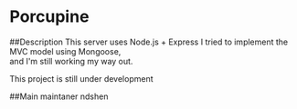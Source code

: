 # Porcupine

##Description
This server uses Node.js + Express 
I tried to implement the MVC model using Mongoose,   
and I'm still working my way out.

This project is still under development  

##Main maintaner
ndshen